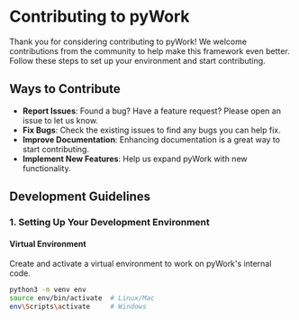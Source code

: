 # Contributing to pyWork

Thank you for considering contributing to pyWork! We welcome contributions from the community to help make this framework even better. Follow these steps to set up your environment and start contributing.

## Ways to Contribute

- **Report Issues**: Found a bug? Have a feature request? Please open an issue to let us know.
- **Fix Bugs**: Check the existing issues to find any bugs you can help fix.
- **Improve Documentation**: Enhancing documentation is a great way to start contributing.
- **Implement New Features**: Help us expand pyWork with new functionality.

## Development Guidelines

### 1. Setting Up Your Development Environment

#### Virtual Environment

Create and activate a virtual environment to work on pyWork's internal code.

```bash
python3 -m venv env
source env/bin/activate  # Linux/Mac
env\Scripts\activate     # Windows
